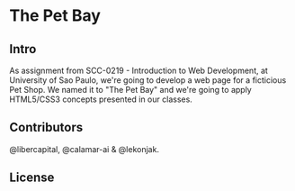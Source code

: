 The Pet Bay
=============================

## Intro

As assignment from SCC-0219 - Introduction to Web Development, at University of Sao Paulo, we're going to develop a web page for a ficticious Pet Shop. We named it to "The Pet Bay" and we're going to apply HTML5/CSS3 concepts presented in our classes. 

## Contributors

@libercapital, @calamar-ai & @lekonjak.

## License

